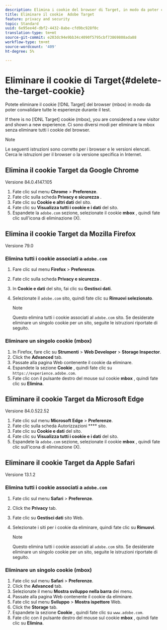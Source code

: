 ```yaml
---
description: Elimina i cookie del browser di Target, in modo da poter convalidare tutte le esperienze.
title: Eliminare il cookie  Adobe Target
feature: privacy and security
topic: Standard
uuid: 6e95ee4d-dbf2-4432-8abe-cfd9bc928f0c
translation-type: tm+mt
source-git-commit: e203dc94e9bb34c4090f5795cbf73869808ada88
workflow-type: tm+mt
source-wordcount: '409'
ht-degree: 5%

---
```



# Eliminare il cookie di Target{#delete-the-target-cookie}

Potete eliminare il cookie [!DNL Target] del browser (mbox) in modo da poter convalidare tutte le esperienze durante il test.

If there is no [!DNL Target] cookie (mbox), you are considered a new visitor and shown a new experience. Ci sono diversi modi per eliminare la mbox senza eliminare tutti i cookie del browser.

>[!NOTE]
>
>Le seguenti istruzioni sono corrette per i browser e le versioni elencati. Cerca le istruzioni per il browser o la versione specifica in Internet.

## Elimina il cookie Target da Google Chrome

Versione 84.0.4147.105

1. Fate clic sul menu **Chrome** > **Preferenze**.
1. Fate clic sulla scheda **Privacy e sicurezza** .
1. Fate clic su **Cookie e altri dati** del sito.
1. Fate clic su **Visualizza tutti i cookie e i dati** del sito.
1. Espandete la `adobe.com` sezione, selezionate il cookie **mbox** , quindi fate clic sull&#39;icona di eliminazione (X).

## Elimina il cookie Target da Mozilla Firefox

Versione 79.0

### Elimina tutti i cookie associati a `adobe.com`

1. Fare clic sul menu **Firefox** > **Preferenze**.
1. Fate clic sulla scheda **Privacy e sicurezza** .
1. In **Cookie e dati** del sito, fai clic su **Gestisci dati**.
1. Selezionate il `adobe.com` sito, quindi fate clic su **Rimuovi selezionato**.

   >[!NOTE]
   >
   >Questo elimina tutti i cookie associati al `adobe.com` sito. Se desiderate eliminare un singolo cookie per un sito, seguite le istruzioni riportate di seguito.

### Eliminare un singolo cookie (mbox)

1. In Firefox, fare clic su **Strumenti** > **Web Developer** > **Storage Inspector**.
1. Click the **Advanced** tab.
1. Passate alla pagina Web contenente il cookie da eliminare.
1. Espandete la sezione **Cookie** , quindi fate clic su `https://experience.adobe.com`.
1. Fate clic con il pulsante destro del mouse sul cookie **mbox** , quindi fate clic su **Elimina**.

## Eliminare il cookie Target da Microsoft Edge

Versione 84.0.522.52

1. Fate clic sul menu **Microsoft Edge** > **Preferenze**.
1. Fate clic sulla scheda Autorizzazioni **** sito.
1. Fate clic su **Cookie e dati** del sito.
1. Fate clic su **Visualizza tutti i cookie e i dati** del sito.
1. Espandete la `adobe.com` sezione, selezionate il cookie **mbox** , quindi fate clic sull&#39;icona di eliminazione (X).

## Eliminare il cookie Target da Apple Safari

Versione 13.1.2

### Elimina tutti i cookie associati a `adobe.com`

1. Fate clic sul menu **Safari** > **Preferenze**.
1. Click the **Privacy** tab.
1. Fate clic su **Gestisci dati** sito Web.
1. Selezionate i siti per i cookie da eliminare, quindi fate clic su **Rimuovi**.

   >[!NOTE]
   >
   >Questo elimina tutti i cookie associati al `adobe.com` sito. Se desiderate eliminare un singolo cookie per un sito, seguite le istruzioni riportate di seguito.

### Eliminare un singolo cookie (mbox)

1. Fate clic sul menu **Safari** > **Preferenze**.
1. Click the **Advanced** tab.
1. Selezionate il menu **Mostra sviluppo nella barra** dei menu.
1. Passate alla pagina Web contenente il cookie da eliminare.
1. Fate clic sul menu **Sviluppo** > **Mostra ispettore** Web.
1. Click the **Storage** tab.
1. Espandete la sezione **Cookie** , quindi fate clic su `www.adobe.com`.
1. Fate clic con il pulsante destro del mouse sul cookie **mbox** , quindi fate clic su **Elimina**.
